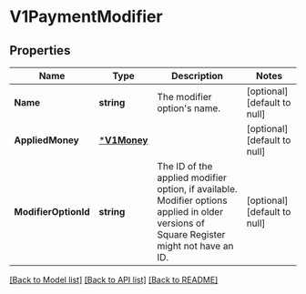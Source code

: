 # V1PaymentModifier

## Properties
Name | Type | Description | Notes
------------ | ------------- | ------------- | -------------
**Name** | **string** | The modifier option&#x27;s name. | [optional] [default to null]
**AppliedMoney** | [***V1Money**](V1Money.md) |  | [optional] [default to null]
**ModifierOptionId** | **string** | The ID of the applied modifier option, if available. Modifier options applied in older versions of Square Register might not have an ID. | [optional] [default to null]

[[Back to Model list]](../README.md#documentation-for-models) [[Back to API list]](../README.md#documentation-for-api-endpoints) [[Back to README]](../README.md)

